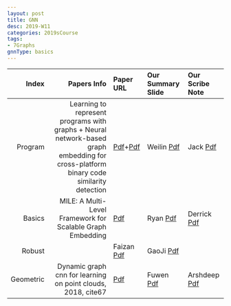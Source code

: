 ```yaml
---
layout: post
title: GNN   
desc: 2019-W11
categories: 2019sCourse
tags:
- 7Graphs
gnnType: basics
---
```



| Index | Papers Info | Paper URL| Our Summary Slide |Our Scribe Note |
| -----: | -------------------------------: | :----- | :----- | :----- | 
| Program |  Learning to represent programs with graphs +  Neural network-based graph embedding for cross-platform binary code similarity detection  | [Pdf](https://arxiv.org/abs/1708.06525)+[Pdf](https://openreview.net/forum?id=BJOFETxR-) | Weilin [Pdf]() | Jack [Pdf]() | 
| Basics | MILE: A Multi-Level Framework for Scalable Graph Embedding  | [Pdf](https://arxiv.org/abs/1802.09612) | Ryan [Pdf]() | Derrick [Pdf]() |
| Robust |   | Faizan [Pdf]() | GaoJi [Pdf]() | 
| Geometric | Dynamic graph cnn for learning on point clouds, 2018, cite67  | [Pdf](https://arxiv.org/abs/1801.07829) | Fuwen [Pdf]() | Arshdeep [Pdf]() | 

